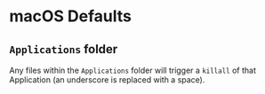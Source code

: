 # macOS Defaults

## `Applications` folder
Any files within the `Applications` folder will trigger a `killall` of that Application (an underscore is replaced with a space).
